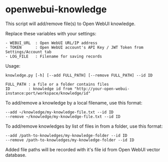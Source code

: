 # openwebui-knowledge
This script will add/remove file(s) to Open WebUI knowledge.

Replace these variables with your settings:
```
- WEBUI_URL  : Open WebUI URL/IP address
- TOKEN      : Open WebUI account's API Key / JWT Token from Settings/Account tab
- LOG_FILE   : Filename for saving records
```
Usage:
```
knowledge.py [-h] [--add FULL_PATH] [--remove FULL_PATH] --id ID

FULL_PATH : a file or a folder contains files
ID        : knowledge id from "http://your-open-webui-instance:port/workspace/knowledge/id"

```
To add/remove a knowledge by a local filename, use this format:
```
--add ~/knowledge/my-knowledge-file.txt --id ID
--remove ~/knowledge/my-knowledge-file.txt --id ID
```
To add/remove knowledges by list of files in from a folder, use this format:
```
--add /path-to-knowledges/my-knowledge-folder --id ID
--remove /path-to-knowledges/my-knowledge-folder --id ID
```
Added file paths will be recorded with it's file id from Open WebUI vector database.
